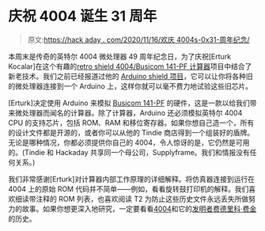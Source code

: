 # 庆祝 4004 诞生 31 周年

> 原文:[https://hack aday . com/2020/11/16/欢庆 4004s-0x31-周年纪念/](https://hackaday.com/2020/11/16/celebrating-the-4004s-0x31st-anniversary/)

本周末是传奇的英特尔 4004 微处理器 49 周年纪念日，为了庆祝[Erturk Kocalar]在这个有趣的[retro shield 4004/Busicom 141-PF 计算器](http://www.8bitforce.com/projects/4004/)项目中结合了新老技术。我们之前已经报道过他的 [Arduino shield 项目](https://hackaday.com/2019/04/14/add-a-host-of-8-bit-processors-to-your-arduino/)，它可以让你将各种旧的微处理器连接到一个 Arduino 上，这样你就可以毫不费力地试验这些旧芯片。

[Erturk]决定使用 Arduino 来模拟 [Busicom 141-PF](http://www.vintagecalculators.com/html/busicom_141-pf_and_intel_4004.html) 的硬件，这是一款以给我们带来微处理器而闻名的计算器。除了计算器，Arduino 还必须模拟英特尔 4004 CPU 的支持芯片，包括 ROM、RAM 和移位寄存器。如果你想自己造一个，所有的设计文件都是开源的，或者你可以从他的 Tindie 商店得到一个组装好的盾牌。无论是哪种情况，你都必须提供你自己的 4004，令人惊讶的是，它仍然是可用的。(Tindie 和 Hackaday 共享同一个母公司，Supplyframe。我们和情报没有任何关系。)

我们非常感谢[Erturk]对计算器内部工作原理的详细解释。将仿真器连接到运行在 4004 上的原始 ROM 代码并不简单——例如，看看旋转鼓打印机的解释。我们喜欢细读带注释的 ROM 列表，也喜欢阅读 T2 为防止这些历史文件永远丢失所做努力的故事。如果你想更深入地研究，一定要看看[4004](https://hackaday.com/2018/01/29/inventing-the-microprocessor-the-intel-4004/)和它的[发明者费德里科·费金](https://hackaday.com/2018/06/19/federico-faggin-the-real-silicon-man/)的历史。